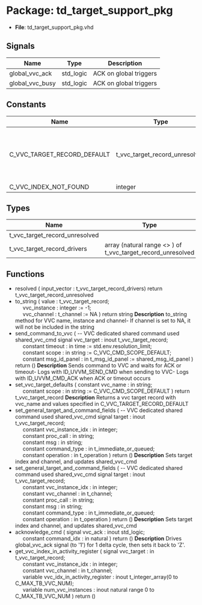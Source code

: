 # Package: td_target_support_pkg

- **File**: td_target_support_pkg.vhd
## Signals

| Name            | Type      | Description            |
| --------------- | --------- | ---------------------- |
| global_vvc_ack  | std_logic | ACK on global triggers |
| global_vvc_busy | std_logic | ACK on global triggers |
## Constants

| Name                        | Type                           | Value                                                                                                                                                                                                                                                         | Description |
| --------------------------- | ------------------------------ | ------------------------------------------------------------------------------------------------------------------------------------------------------------------------------------------------------------------------------------------------------------- | ----------- |
| C_VVC_TARGET_RECORD_DEFAULT | t_vvc_target_record_unresolved |  (     trigger            =>  'L',<br><span style="padding-left:20px">     vvc_name           =>  (others => '?'),<br><span style="padding-left:20px">     vvc_instance_idx   =>  -1,<br><span style="padding-left:20px">     vvc_channel        =>  NA     ) |             |
| C_VVC_INDEX_NOT_FOUND       | integer                        |  -1                                                                                                                                                                                                                                                           |             |
## Types

| Name                           | Type                                                         | Description |
| ------------------------------ | ------------------------------------------------------------ | ----------- |
| t_vvc_target_record_unresolved |                                                              |             |
| t_vvc_target_record_drivers    | array (natural range <> ) of t_vvc_target_record_unresolved  |             |
## Functions
- resolved <font id="function_arguments">( input_vector : t_vvc_target_record_drivers) </font> <font id="function_return">return t_vvc_target_record_unresolved </font>
- to_string <font id="function_arguments">( value         : t_vvc_target_record;<br><span style="padding-left:20px"> vvc_instance  : integer   := -1;<br><span style="padding-left:20px"> vvc_channel   : t_channel := NA ) </font> <font id="function_return">return string </font>
**Description**
to_string method for VVC name, instance and channel- If channel is set to NA, it will not be included in the string
- send_command_to_vvc <font id="function_arguments">(                  -- VVC dedicated shared command used  shared_vvc_cmd signal   vvc_target   : inout t_vvc_target_record;<br><span style="padding-left:20px"> constant timeout      : in    time                 := std.env.resolution_limit;<br><span style="padding-left:20px"> constant scope        : in    string               := C_VVC_CMD_SCOPE_DEFAULT;<br><span style="padding-left:20px"> constant msg_id_panel : in    t_msg_id_panel       := shared_msg_id_panel ) </font> <font id="function_return">return ()</font>
**Description**
Sends command to VVC and waits for ACK or timeout- Logs with ID_UVVM_SEND_CMD when sending to VVC- Logs with ID_UVVM_CMD_ACK when ACK or timeout occurs
- set_vvc_target_defaults <font id="function_arguments">( constant  vvc_name  : in string;<br><span style="padding-left:20px"> constant  scope     : in string := C_VVC_CMD_SCOPE_DEFAULT ) </font> <font id="function_return">return t_vvc_target_record </font>
**Description**
Returns a vvc target record with vvc_name and values specified in C_VVC_TARGET_RECORD_DEFAULT
- set_general_target_and_command_fields <font id="function_arguments">(   -- VVC dedicated shared command used  shared_vvc_cmd signal target               : inout t_vvc_target_record;<br><span style="padding-left:20px"> constant vvc_instance_idx   : in integer;<br><span style="padding-left:20px"> constant proc_call          : in string;<br><span style="padding-left:20px"> constant msg                : in string;<br><span style="padding-left:20px"> constant command_type       : in t_immediate_or_queued;<br><span style="padding-left:20px"> constant operation          : in t_operation ) </font> <font id="function_return">return ()</font>
**Description**
Sets target index and channel, and updates shared_vvc_cmd
- set_general_target_and_command_fields <font id="function_arguments">(  -- VVC dedicated shared command used  shared_vvc_cmd signal target               : inout t_vvc_target_record;<br><span style="padding-left:20px"> constant vvc_instance_idx   : in integer;<br><span style="padding-left:20px"> constant vvc_channel        : in t_channel;<br><span style="padding-left:20px"> constant proc_call          : in string;<br><span style="padding-left:20px"> constant msg                : in string;<br><span style="padding-left:20px"> constant command_type       : in t_immediate_or_queued;<br><span style="padding-left:20px"> constant operation          : in t_operation ) </font> <font id="function_return">return ()</font>
**Description**
Sets target index and channel, and updates shared_vvc_cmd
- acknowledge_cmd <font id="function_arguments">( signal   vvc_ack      : inout std_logic;<br><span style="padding-left:20px"> constant command_idx  : in natural ) </font> <font id="function_return">return ()</font>
**Description**
Drives global_vvc_ack signal (to '1') for 1 delta cycle, then sets it back to 'Z'.
- get_vvc_index_in_activity_register <font id="function_arguments">( signal   vvc_target                	    : in t_vvc_target_record;<br><span style="padding-left:20px"> constant vvc_instance_idx          	    : in    integer;<br><span style="padding-left:20px"> constant vvc_channel               	    : in    t_channel;<br><span style="padding-left:20px"> variable vvc_idx_in_activity_register   : inout t_integer_array(0 to C_MAX_TB_VVC_NUM);<br><span style="padding-left:20px"> variable num_vvc_instances              : inout natural range 0 to C_MAX_TB_VVC_NUM ) </font> <font id="function_return">return ()</font>
